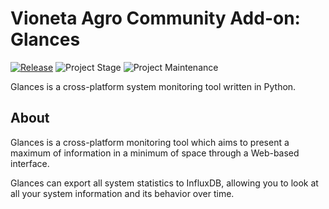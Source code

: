 # Vioneta Agro Community Add-on: Glances

[![Release][release-shield]][release] ![Project Stage][project-stage-shield] ![Project Maintenance][maintenance-shield]

Glances is a cross-platform system monitoring tool written in Python.

## About

Glances is a cross-platform monitoring tool which aims to present a maximum of
information in a minimum of space through a Web-based interface.

Glances can export all system statistics to InfluxDB, allowing you to look
at all your system information and its behavior over time.

[maintenance-shield]: https://img.shields.io/maintenance/yes/2024.svg
[project-stage-shield]: https://img.shields.io/badge/project%20stage-experimental-yellow.svg
[release-shield]: https://img.shields.io/badge/version-v0.21.1-blue.svg
[release]: https://github.com/Vioneta/addon-glances/tree/v0.21.1
